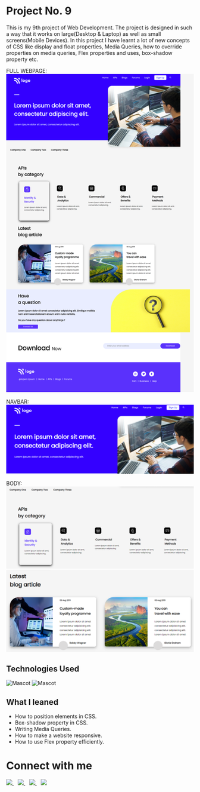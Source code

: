 # Project No. 9

This is my 9th project of Web Development. The project is designed in such a way that it works on large(Desktop & Laptop) as well as small screens(Mobile Devices). In this project I have learnt a lot of new concepts of CSS like  display and float properties,  Media Queries, how to override properties on media queries, Flex properties and uses, box-shadow property etc. 

FULL WEBPAGE:
![Project2](sc/full.png "proj2 image")

NAVBAR:
![Project2](sc/nav.PNG "proj2 image")

BODY:
![Project2](sc/body1.PNG "pro21 image")
![Project2](sc/body2.PNG)

## Technologies Used

![Mascot](https://www.vectorlogo.zone/logos/w3_html5/w3_html5-icon.svg "mascot logo")
![Mascot](https://www.vectorlogo.zone/logos/w3_css/w3_css-icon.svg "mascot logo")


## What I leaned

- How to position elements in CSS.
- Box-shadow property in CSS.
- Writing Media Queries.
- How to make a website responsive.
- How to use Flex property efficiently.



# Connect with me

   <a href="https://www.linkedin.com/in/mughninoman97/" >
    <img width="30px" src="https://www.vectorlogo.zone/logos/linkedin/linkedin-icon.svg" />
  </a>&ensp;
  <a href="https://twitter.com/mughninoman97">
    <img width="30px" src="https://www.vectorlogo.zone/logos/twitter/twitter-official.svg" />
  </a>&ensp;
  <a href="https://www.instagram.com/mughninoman97/">
    <img width="30px" src="https://www.vectorlogo.zone/logos/instagram/instagram-icon.svg" />
  </a>&ensp;
  <a href="https://abdulmughninoman.hashnode.dev/">
  <img width="30px" src="https://cdn.hashnode.com/res/hashnode/image/upload/v1611902473383/CDyAuTy75.png?auto=compress" />
  </a>

